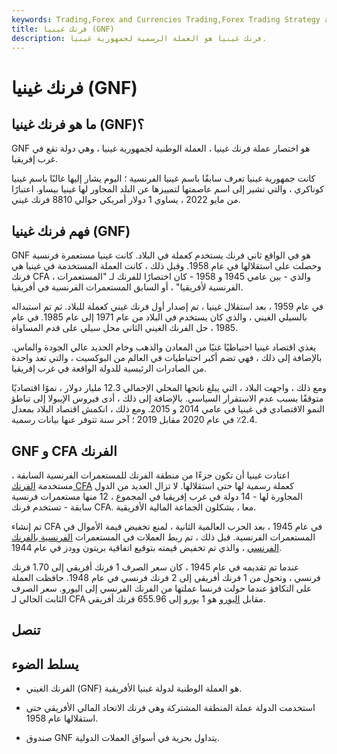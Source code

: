 ```yaml
---
keywords: Trading,Forex and Currencies Trading,Forex Trading Strategy and Education,Strategy and Education
title: فرنك غينيا (GNF)
description: فرنك غينيا هو العملة الرسمية لجمهورية غينيا.
---
```


# فرنك غينيا (GNF)
## ما هو فرنك غينيا (GNF)؟

GNF هو اختصار عملة فرنك غينيا ، العملة الوطنية لجمهورية غينيا ، وهي دولة تقع في غرب إفريقيا.

كانت جمهورية غينيا تعرف سابقًا باسم غينيا الفرنسية ؛ اليوم يشار إليها غالبًا باسم غينيا كوناكري ، والتي تشير إلى اسم عاصمتها لتمييزها عن البلد المجاور لها غينيا بيساو. اعتبارًا من مايو 2022 ، يساوي 1 دولار أمريكي حوالي 8810 فرنك غيني.

## فهم فرنك غينيا (GNF)

GNF هو في الواقع ثاني فرنك يستخدم كعملة في البلاد. كانت غينيا مستعمرة فرنسية وحصلت على استقلالها في عام 1958. وقبل ذلك ، كانت العملة المستخدمة في غينيا هي فرنك CFA ، والذي - بين عامي 1945 و 1958 - كان اختصارًا للفرنك لـ "المستعمرات الفرنسية لأفريقيا" ، أو السابق المستعمرات الفرنسية في أفريقيا.

في عام 1959 ، بعد استقلال غينيا ، تم إصدار أول فرنك غيني كعملة للبلاد. ثم تم استبداله بالسيلي الغيني ، والذي كان يستخدم في البلاد من عام 1971 إلى عام 1985. في عام 1985 ، حل الفرنك الغيني الثاني محل سيلي على قدم المساواة.

يغذي اقتصاد غينيا احتياطيًا غنيًا من المعادن والذهب وخام الحديد عالي الجودة والماس. بالإضافة إلى ذلك ، فهي تضم أكبر احتياطيات في العالم من البوكسيت ، والتي تعد واحدة من الصادرات الرئيسية للدولة الواقعة في غرب إفريقيا.

ومع ذلك ، واجهت البلاد ، التي يبلغ ناتجها المحلي الإجمالي 12.3 مليار دولار ، نموًا اقتصاديًا متوقفًا بسبب عدم الاستقرار السياسي. بالإضافة إلى ذلك ، أدى فيروس الإيبولا إلى تباطؤ النمو الاقتصادي في غينيا في عامي 2014 و 2015. ومع ذلك ، انكمش اقتصاد البلاد بمعدل 2.4٪ في عام 2020 مقابل 2019 ؛ آخر سنة تتوفر عنها بيانات رسمية.

## GNF و CFA الفرنك

اعتادت غينيا أن تكون جزءًا من منطقة الفرنك للمستعمرات الفرنسية السابقة ، مستخدمة [الفرنك CFA](/cfa-franc) كعملة رسمية لها حتى استقلالها. لا تزال العديد من الدول المجاورة لها - 14 دولة في غرب إفريقيا في المجموع ، 12 منها مستعمرات فرنسية سابقة - تستخدم فرنك CFA. معا ، يشكلون الجماعة المالية الأفريقية.

تم إنشاء CFA في عام 1945 ، بعد الحرب العالمية الثانية ، لمنع تخفيض قيمة الأموال في المستعمرات الفرنسية. قبل ذلك ، تم ربط العملات في المستعمرات [الفرنسية بالفرنك الفرنسي](/franc-f) ، والذي تم تخفيض قيمته بتوقيع اتفاقية بريتون وودز في عام 1944.

عندما تم تقديمه في عام 1945 ، كان سعر الصرف 1 فرنك أفريقي إلى 1.70 فرنك فرنسي ، وتحول من 1 فرنك أفريقي إلى 2 فرنك فرنسي في عام 1948. حافظت العملة على التكافؤ عندما حولت فرنسا عملتها من الفرنك الفرنسي إلى اليورو. سعر الصرف الثابت الحالي لـ CFA مقابل [اليورو](/euro) هو 1 يورو إلى 655.96 فرنك أفريقي.

## تنصل

## يسلط الضوء

- الفرنك الغيني (GNF) هو العملة الوطنية لدولة غينيا الأفريقية.

- استخدمت الدولة عملة المنطقة المشتركة وهي فرنك الاتحاد المالي الأفريقي حتى استقلالها عام 1958.

- صندوق GNF يتداول بحرية في أسواق العملات الدولية.

